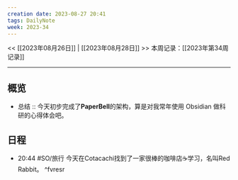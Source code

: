 ```yaml
---
creation date: 2023-08-27 20:41
tags: DailyNote
week: 2023-34
---
```

<< [[2023年08月26日]] | [[2023年08月28日]] >>
本周记录：[[2023年第34周记录]]

-----
## 概览
- 总结 :: 今天初步完成了**PaperBell**的架构，算是对我常年使用 Obsidian 做科研的心得体会吧。

## 日程

- 20:44 #SO/旅行 今天在Cotacachi找到了一家很棒的咖啡店☕️学习，名叫Red Rabbit。 ^fvresr


